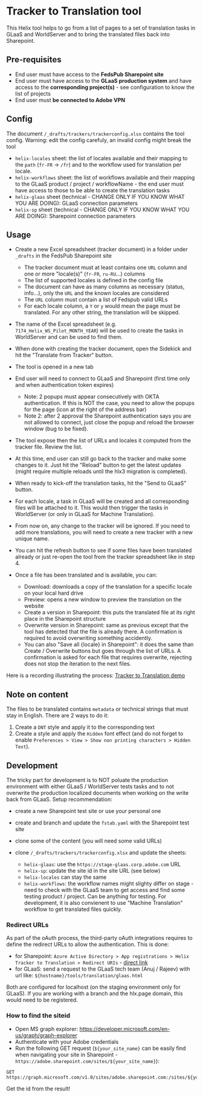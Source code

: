 # Tracker to Translation tool

This Helix tool helps to go from a list of pages to a set of translation tasks in GLaaS and WorldServer and to bring the translated files back into Sharepoint.

## Pre-requisites

- End user must have access to the **FedsPub Sharepoint site**
- End user must have access to the **GLaaS production system** and have access to the **corresponding project(s)** - see configuration to know the list of projects
- End user must **be connected to Adobe VPN**

## Config

The document `/_drafts/trackers/trackerconfig.xlsx` contains the tool config. 
Warning: edit the config carefuly, an invalid config might break the tool

- `helix-locales` sheet: the list of locales available and their mapping to the `path` (`fr-FR` -> `/fr`) and to the workflow used for translation per locale.
- `helix-workflows` sheet: the list of workflows available and their mapping to the GLaaS product / project / workflowName - the end user must have access to those to be able to create the translation tasks
- `helix-glaas` sheet (technical - CHANGE ONLY IF YOU KNOW WHAT YOU ARE DOING): GLaaS connection parameters
- `helix-sp` sheet (technical - CHANGE ONLY IF YOU KNOW WHAT YOU ARE DOING): Sharepoint connection parameters

## Usage

- Create a new Excel spreadsheet (tracker document) in a folder under `_drafts` in the FedsPub Sharepoint site

  - The tracker document must at least contains one `URL` column and one or more "locale(s)" (`fr-FR`, `ru-RU`...) columns
  - The list of supported locales is defined in the config file
  - The document can have as many columns as necessary (status, info...), only the `URL` and the known locales are considered
  - The `URL` column must contain a list of Fedspub valid URLs
  - For each locale column, a `Y` or `y` would mean the page must be translated. For any other string, the translation will be skipped.
  
- The name of the Excel spreadsheet (e.g. `7174_Helix_WS_Pilot_MONTH_YEAR`) will be used to create the tasks in WorldServer and can be used to find them.

- When done with creating the tracker document, open the Sidekick and hit the "Translate from Tracker" button.

- The tool is opened in a new tab
- End user will need to connect to GLaaS and Sharepoint (first time only and when authentication token expires)
  
  - Note: 2 popups must appear consecutively with OKTA authentication. If this is NOT the case, you need to allow the popups for the page (icon at the right of the address bar)
  - Note 2: after 2 approval the Sharepoint authentication says you are not allowed to connect, just close the popup and reload the browser window (bug to be fixed).

- The tool expose then the list of URLs and locales it computed from the tracker file. Review the list.
- At this time, end user can still go back to the tracker and make some changes to it. Just hit the "Reload" button to get the latest updates (might require multiple reloads until the hlx3 migration is completed).
- When ready to kick-off the translation tasks, hit the "Send to GLaaS" button.
- For each locale, a task in GLaaS will be created and all corresponding files will be attached to it. This would then trigger the tasks in WorldServer (or only in GLaaS for Machine Translation).
- From now on, any change to the tracker will be ignored. If you need to add more translations, you will need to create a new tracker with a new unique name.
- You can hit the refresh button to see if some files have been translated already or just re-open the tool from the tracker spreadsheet like in step 4.
- Once a file has been translated and is available, you can:

  - Download: downloads a copy of the translation for a specific locale on your local hard drive
  - Preview: opens a new window to preview the translation on the website
  - Create a version in Sharepoint: this puts the translated file at its right place in the Sharepoint structure
  - Overwrite version in Sharepoint: same as previous except that the tool has detected that the file is already there. A confirmation is required to avoid overwriting something accidently.
  - You can also "Save all {locale} in Sharepoint": it does the same than Create / Overwrite buttons but goes through the list of URLs. A confirmation is asked for each file that requires overwrite, rejecting does not stop the iteration to the next files.

Here is a recording illustrating the process: [Tracker to Translation demo](https://adobe-my.sharepoint.com/:v:/p/acapt/Ec3kU1tZZXdGse9vGUoa1TkBhLVUrW3srjLN4B1sP1DUwQ?e=gFdWwt)

## Note on content

The files to be translated contains `metadata` or technical strings that must stay in English. There are 2 ways to do it:

1. Create a `DNT` style and apply it to the corresponding text
2. Create a style and apply the `Hidden` font effect (and do not forget to enable `Preferences > View > Show non printing characters > Hidden Text`).

## Development

The tricky part for development is to NOT poluate the production environment with either GLaaS / WorldServer tests tasks and to not overwrite the production localized documents when working on the write back from GLaaS.
Setup recommendation:
- create a new Sharepoint test site or use your personal one
- create and branch and update the `fstab.yaml` with the Sharepoint test site
- clone some of the content (you will need some valid URLs)
- clone `/_drafts/trackers/trackerconfig.xlsx` and update the sheets:

  - `helix-glaas`: use the `https://stage-glaas.corp.adobe.com` URL
  - `helix-sp`: update the site id in the site URL (see below)
  - `helix-locales` can stay the same
  - `helix-workflows`: the workflow names might slighty differ on stage - need to check with the GLaaS team to get access and find some testing product / project. Can be anything for testing. For development, it is also convienent to use "Machine Translation" workflow to get translated files quickly.

### Redirect URLs

  As part of the oAuth process, the third-party oAuth integrations requires to define the redirect URLs to allow the authentication. This is done:

  - for Sharepoint: `Azure Active Directory > App registrations > Helix Tracker to Translation > Redirect URIs` - [direct link](https://portal.azure.com/#blade/Microsoft_AAD_RegisteredApps/ApplicationMenuBlade/Authentication/appId/52c587ca-af13-485f-ae9d-da3d2a6efe8f/isMSAApp/)
  - for GLaaS: send a request to the GLaaS tech team (Anuj / Rajeev) with url like: `${hostname}/tools/translation/glaas.html`

  Both are configured for localhost (on the staging environment only for GLaaS). If you are working with a branch and the hlx.page domain, this would need to be registered.
  
### How to find the siteid

- Open MS graph explorer: https://developer.microsoft.com/en-us/graph/graph-explorer
- Authenticate with your Adobe credentials
- Run the following GET request (`${your_site_name}` can be easily find when navigating your site in Sharepoint - `https://adobe.sharepoint.com/sites/${your_site_name}`):
 
```
GET https://graph.microsoft.com/v1.0/sites/adobe.sharepoint.com:/sites/${your_site_name}
```

Get the id from the result!
